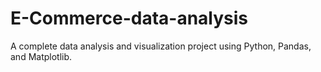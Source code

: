 # E-Commerce-data-analysis
A complete data analysis and visualization project using Python, Pandas, and Matplotlib.
